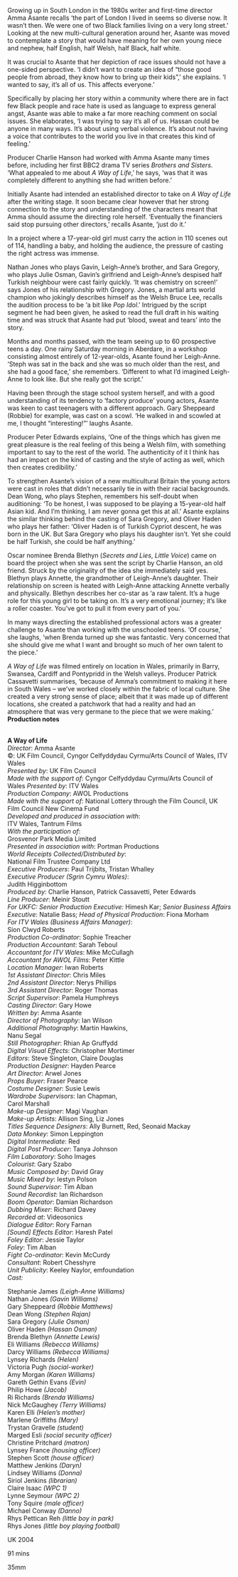 
Growing up in South London in the 1980s writer and first-time director Amma Asante recalls ‘the part of London I lived in seems so diverse now. It wasn’t then. We were one of two Black families living on a very long street.’ Looking at the new multi-cultural generation around her, Asante was moved to contemplate a story that would have meaning for her own young niece and nephew, half English, half Welsh, half Black, half white.

It was crucial to Asante that her depiction of race issues should not have a one-sided perspective. ‘I didn’t want to create an idea of “those good people from abroad, they know how to bring up their kids”,’ she explains. ‘I wanted to say, it’s all of us. This affects everyone.’

Specifically by placing her story within a community where there are in fact few Black people and race hate is used as language to express general angst, Asante was able to make a far more reaching comment on social issues. She elaborates, ‘I was trying to say it’s all of us. Hassan could be anyone in many ways. It’s about using verbal violence. It’s about not having a voice that contributes to the world you live in that creates this kind of feeling.’

Producer Charlie Hanson had worked with Amma Asante many times before, including her first BBC2 drama TV series _Brothers and Sisters_. ‘What appealed to me about _A Way of Life_,’ he says, ‘was that it was completely different to anything she had written before.’

Initially Asante had intended an established director to take on _A Way of Life_ after the writing stage. It soon became clear however that her strong connection to the story and understanding of the characters meant that Amma should assume the directing role herself. ‘Eventually the financiers said stop pursuing other directors,’ recalls Asante, ‘just do it.’

In a project where a 17-year-old girl must carry the action in 110 scenes out of 114, handling a baby, and holding the audience, the pressure of casting the right actress was immense.

Nathan Jones who plays Gavin, Leigh-Anne’s brother, and Sara Gregory, who plays Julie Osman, Gavin’s girlfriend and Leigh-Anne’s despised half Turkish neighbour were cast fairly quickly. ‘It was chemistry on screen!’ says Jones of his relationship with Gregory. Jones, a martial arts world champion who jokingly describes himself as the Welsh Bruce Lee, recalls the audition process to be ‘a bit like _Pop Idol_.’ Intrigued by the script segment he had been given, he asked to read the full draft in his waiting time and was struck that Asante had put ‘blood, sweat and tears’ into the story.

Months and months passed, with the team seeing up to 60 prospective teens a day. One rainy Saturday morning in Aberdare, in a workshop consisting almost entirely of 12-year-olds, Asante found her Leigh-Anne. ‘Steph was sat in the back and she was so much older than the rest, and she had a good face,’ she remembers. ‘Different to what I’d imagined Leigh-Anne to look like. But she really got the script.’

Having been through the stage school system herself, and with a good understanding of its tendency to ‘factory produce’ young actors, Asante was keen to cast teenagers with a different approach. Gary Sheppeard (Robbie) for example, was cast on a scowl. ‘He walked in and scowled at me, I thought “interesting!”’ laughs Asante.

Producer Peter Edwards explains, ‘One of the things which has given me great pleasure is the real feeling of this being a Welsh film, with something important to say to the rest of the world. The authenticity of it I think has had an impact on the kind of casting and the style of acting as well, which then creates credibility.’

To strengthen Asante’s vision of a new multicultural Britain the young actors were cast in roles that didn’t necessarily tie in with their racial backgrounds. Dean Wong, who plays Stephen, remembers his self-doubt when auditioning: ‘To be honest, I was supposed to be playing a 15-year-old half Asian kid. And I’m thinking, I am never gonna get this at all.’ Asante explains the similar thinking behind the casting of Sara Gregory, and Oliver Haden who plays her father: ‘Oliver Haden is of Turkish Cypriot descent, he was born in the UK. But Sara Gregory who plays his daughter isn’t. Yet she could be half Turkish, she could be half anything.’

Oscar nominee Brenda Blethyn (_Secrets and Lies_, _Little Voice_) came on board the project when she was sent the script by Charlie Hanson, an old friend. Struck by the originality of the idea she immediately said yes. Blethyn plays Annette, the grandmother of Leigh-Anne’s daughter. Their relationship on screen is heated with Leigh-Anne attacking Annette verbally and physically. Blethyn describes her co-star as ‘a raw talent. It’s a huge role for this young girl to be taking on. It’s a very emotional journey; it’s like a roller coaster. You’ve got to pull it from every part of you.’

In many ways directing the established professional actors was a greater challenge to Asante than working with the unschooled teens. ‘Of course,’ she laughs, ‘when Brenda turned up she was fantastic. Very concerned that she should give me what I want and brought so much of her own talent to the piece.’

_A Way of Life_ was filmed entirely on location in Wales, primarily in Barry, Swansea, Cardiff and Pontypridd in the Welsh valleys. Producer Patrick Cassavetti summarises, ‘because of Amma’s commitment to making it here in South Wales – we’ve worked closely within the fabric of local culture. She created a very strong sense of place; albeit that it was made up of different locations, she created a patchwork that had a reality and had an atmosphere that was very germane to the piece that we were making.’  
**Production notes**
<br><br>

**A Way of Life**  
_Director_: Amma Asante  
©: UK Film Council, Cyngor Celfyddydau Cyrmu/Arts Council of Wales, ITV Wales  
_Presented by_: UK Film Council  
_Made with the support of_:  Cyngor Celfyddydau Cyrmu/Arts Council of Wales _Presented by_: ITV Wales  
_Production Company_: AWOL Productions  
_Made with the support of_: National Lottery through the Film Council, UK Film Council New Cinema Fund  
_Developed and produced in association with_:  
ITV Wales, Tantrum Films  
_With the participation of_:  
Grosvenor Park Media Limited  
_Presented in association with_: Portman Productions  
_World Receipts Collected/Distributed by_:  
National Film Trustee Company Ltd  
_Executive Producers_: Paul Trijbits, Tristan Whalley  
_Executive Producer (Sgrin Cymru Wales)_:  
Judith Higginbottom  
_Produced by_: Charlie Hanson, Patrick Cassavetti, Peter Edwards  
_Line Producer_: Meinir Stoutt  
_For UKFC: Senior Production Executive:_ Himesh Kar; _Senior Business Affairs Executive_: Natalie Bass; _Head of Physical Production_: Fiona Morham  
_For ITV Wales (Business Affairs Manager)_:  
Sion Clwyd Roberts  
_Production Co-ordinator_: Sophie Treacher  
_Production Accountant_: Sarah Teboul  
_Accountant for ITV Wales_: Mike McCullagh  
_Accountant for AWOL Films_: Peter Kittle  
_Location Manager_: Iwan Roberts  
_1st Assistant Director_: Chris Miles  
_2nd Assistant Director_: Nerys Phillips  
_3rd Assistant Director_: Roger Thomas  
_Script Supervisor_: Pamela Humphreys  
_Casting Director_: Gary Howe  
_Written by_: Amma Asante  
_Director of Photography_: Ian Wilson  
_Additional Photography_: Martin Hawkins,  
Nanu Segal  
_Still Photographer_: Rhian Ap Gruffydd  
_Digital Visual Effects_: Christopher Mortimer  
_Editors_: Steve Singleton, Claire Douglas  
_Production Designer_: Hayden Pearce  
_Art Director_: Arwel Jones  
_Props Buyer_: Fraser Pearce  
_Costume Designer_: Susie Lewis  
_Wardrobe Supervisors_: Ian Chapman,  
Carol Marshall  
_Make-up Designer_: Magi Vaughan  
_Make-up Artists_: Allison Sing, Liz Jones  
_Titles Sequence Designers_: Ally Burnett, Red, Seonaid Mackay  
_Data Monkey_: Simon Leppington  
_Digital Intermediate_: Red  
_Digital Post Producer_: Tanya Johnson  
_Film Laboratory_: Soho Images  
_Colourist_: Gary Szabo  
_Music Composed by_: David Gray  
_Music Mixed by_: Iestyn Polson  
_Sound Supervisor_: Tim Alban  
_Sound Recordist_: Ian Richardson  
_Boom Operator_: Damian Richardson  
_Dubbing Mixer_: Richard Davey  
_Recorded at_: Videosonics  
_Dialogue Editor_: Rory Farnan  
_[Sound] Effects Editor_: Haresh Patel  
_Foley Editor_: Jessie Taylor  
_Foley_: Tim Alban  
_Fight Co-ordinator_: Kevin McCurdy  
_Consultant_: Robert Chesshyre  
_Unit Publicity_: Keeley Naylor, emfoundation  
_Cast:_

Stephanie James _(Leigh-Anne Williams)_  
Nathan Jones _(Gavin Williams)_  
Gary Sheppeard _(Robbie Matthews)_  
Dean Wong _(Stephen Rajan)_  
Sara Gregory _(Julie Osman)_  
Oliver Haden _(Hassan Osman)_  
Brenda Blethyn _(Annette Lewis)_  
Eli Williams _(Rebecca Williams)_  
Darcy Williams _(Rebecca Williams)_  
Lynsey Richards _(Helen)_  
Victoria Pugh _(social-worker)_  
Amy Morgan _(Karen Williams)_  
Gareth Gethin Evans _(Evin)_  
Philip Howe _(Jacob)_  
Ri Richards _(Brenda Williams)_  
Nick McGaughey _(Terry Williams)_  
Karen Elli _(Helen’s mother)_  
Marlene Griffiths _(Mary)_  
Trystan Gravelle _(student)_  
Marged Esli _(social security officer)_  
Christine Pritchard _(matron)_  
Lynsey France _(housing officer)_  
Stephen Scott _(house officer)_  
Matthew Jenkins _(Daryn)_  
Lindsey Williams _(Donna)_  
Siriol Jenkins _(librarian)_  
Claire Isaac _(WPC 1)_  
Lynne Seymour _(WPC 2)_  
Tony Squire _(male officer)_  
Michael Conway _(Danno)_  
Rhys Pettican Reh _(little boy in park)_  
Rhys Jones _(little boy playing football)_

UK 2004

91 mins

35mm
<!--stackedit_data:
eyJoaXN0b3J5IjpbMTM1Nzg2NjYzM119
-->